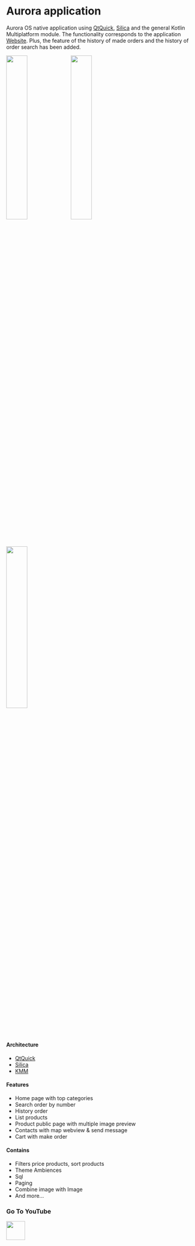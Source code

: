 Aurora application
===

Aurora OS native application using [QtQuick](https://doc.qt.io/qt-5/qtquick-index.html), [Silica](https://community.omprussia.ru/documentation/software_development/reference/silica/silica-reference.html) and the general Kotlin Multiplatform module.
The functionality corresponds to the application [Website](/km-shop/web/website/about/).
Plus, the feature of the history of made orders and the history of order search has been added.

<div class="PrettyImage">
    <div class="PrettyImagesList">
        <img src="/km-shop/images/aurora/aurora_l.png" style="width: 33.4%;"/>
        <img src="/km-shop/images/aurora/aurora_d.png" style="width: 33.4%;"/>
        <img src="/km-shop/images/aurora/aurora_anim.gif" style="width: 33.2%;"/>
    </div>
</div>

#### Architecture

* [QtQuick](https://doc.qt.io/qt-5/qtquick-index.html)
* [Silica](https://community.omprussia.ru/documentation/software_development/reference/silica/silica-reference.html)
* [KMM](https://kotlinlang.org/docs/multiplatform-mobile-getting-started.html)

#### Features

* Home page with top categories
* Search order by number
* History order
* List products
* Product public page with multiple image preview
* Contacts with map webview & send message
* Cart with make order

#### Contains

* Filters price products, sort products
* Theme Ambiences
* Sql
* Paging
* Combine image with Image
* And more...

### Go To YouTube

<a target="_blank" href="https://youtu.be/RgXQr-cpMiQ">
    <img src="/km-shop/images/btn_youtube.gif" style="height: 50px;">
</a>